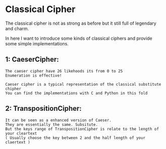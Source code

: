 # Classical Cipher
The classical cipher is not as strong as before but it still full of legendary and charm.

In here I want to introduce some kinds of classical ciphers and provide some simple implementations.

## 1: CaeserCipher:

	The caeser cipher have 26 likehoods its from 0 to 25
	Enumeration is effective! 
	
	Caeser cipher is a typical representation of the classical substitute chipher 
	You can find the implementations with C and Python in this fold 

## 2: TranspositionCipher:

```
It can be seen as a enhanced version of Caeser.
They are essentially the same. Subsitute. 
But the keys range of TranspositionCipher is relate to the length of your cleartext
( Usually choose the key between 2 and the half length of your claertext )
```


